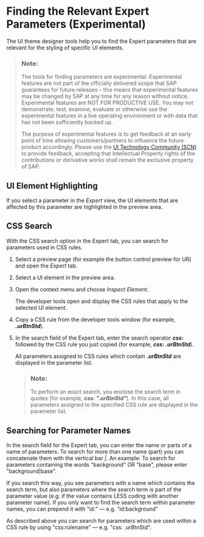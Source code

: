 <!-- copy70e58588e47a482cbb5eaf2cc9764ecd -->

# Finding the Relevant Expert Parameters \(Experimental\)

The UI theme designer tools help you to find the Expert parameters that are relevant for the styling of specific UI elements.

> ### Note:  
> The tools for finding parameters are experimental. Experimental features are not part of the officially delivered scope that SAP guarantees for future releases – this means that experimental features may be changed by SAP at any time for any reason without notice. Experimental features are NOT FOR PRODUCTIVE USE. You may not demonstrate, test, examine, evaluate or otherwise use the experimental features in a live operating environment or with data that has not been sufficiently backed up.
> 
> The purpose of experimental features is to get feedback at an early point of time allowing customers/partners to influence the future product accordingly. Please use the [UI Technology Community \(SCN\)](http://help.sap.com/disclaimer?site=http://scn.sap.com/community/ui-technology/content?filterID=contentstatus%5bpublished%5d~category%5bui-theme-designer) to provide feedback, accepting that Intellectual Property rights of the contributions or derivative works shall remain the exclusive property of SAP.



<a name="copy70e58588e47a482cbb5eaf2cc9764ecd__section_krv_jqy_cqb"/>

## UI Element Highlighting

If you select a parameter in the *Expert* view, the UI elements that are affected by this parameter are highlighted in the preview area.



## **CSS Search**

With the CSS search option in the Expert tab, you can search for parameters used in CSS rules.

1.  Select a preview page \(for example the button control preview for UR\) and open the *Expert* tab.
2.  Select a UI element in the preview area.
3.  Open the context menu and choose *Inspect Element*.

    The developer tools open and display the CSS rules that apply to the selected UI element.

4.  Copy a CSS rule from the developer tools window \(for example, ***.urBtnStd***\).
5.  In the search field of the Expert tab, enter the search operator ***css:*** followed by the CSS rule you just copied \(for example, ***css: .urBtnStd***\).

    All parameters assigned to CSS rules which contain ***.urBtnStd*** are displayed in the parameter list.

    > ### Note:  
    > To perform an exact search, you enclose the search term in quotes \(for example, ***css: ".urBtnStd"***\). In this case, all parameters assigned to the specified CSS rule are displayed in the parameter list.




<a name="copy70e58588e47a482cbb5eaf2cc9764ecd__section_qxn_kqy_cqb"/>

## Searching for Parameter Names

In the search field for the Expert tab, you can enter the name or parts of a name of parameters. To search for more than one name \(part\) you can concatenate them with the vertical bar *|*. An example: To search for parameters containing the words "background" OR "base", please enter "background|base".

If you search this way, you see parameters with a name which contains the search term, but also parameters where the search term is part of the parameter value \(e.g. if the value contains LESS coding with another parameter name\). If you only want to find the search term within parameter names, you can prepend it with "id:" — e.g. “id:background”

As described above you can search for parameters which are used within a CSS rule by using "css:rulename" — e.g. "css: .urBtnStd".

